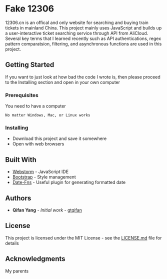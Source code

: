 # Fake 12306

12306.cn is an offical and only website for searching and buying train tickets in mainland China. This project mainly uses JavaScript and builds up a user-interactive ticket searching service through API from AliCloud. Several key terms that I learned recently such as API authentications, regex pattern comparatsion, filtering, and asynchronous functions are used in this project. 

## Getting Started

If you want to just look at how bad the code I wrote is, then please proceed to the Installing section and open in your own computer

### Prerequisites

You need to have a computer

```
No matter Windows, Mac, or Linux works
```

### Installing

- Download this project and save it somewhere
- Open with web browsers

## Built With

* [Webstorm](https://www.jetbrains.com/webstorm/) - JavaScript IDE
* [Bootstrap](https://getbootstrap.com/) - Style management
* [Date-Fns](https://date-fns.org/) - Useful plugin for generating formatted date

## Authors

* **Qifan Yang** - *Initial work* - [gtqifan](https://github.com/gtqifan)

## License

This project is licensed under the MIT License - see the [LICENSE.md](LICENSE.md) file for details

## Acknowledgments

My parents

